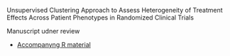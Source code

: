 Unsupervised Clustering Approach to Assess Heterogeneity of Treatment Effects Across Patient Phenotypes in Randomized Clinical Trials

Manuscript udner review

- <a href="HTE_manuscript_Rcode.R">Accompanyng R material </a>  
